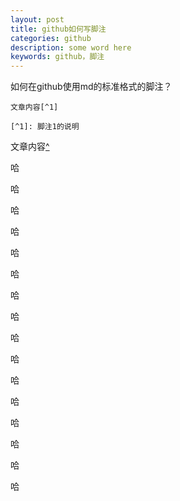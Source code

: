 ```yaml
---
layout: post
title: github如何写脚注
categories: github
description: some word here
keywords: github，脚注
---
```


如何在github使用md的标准格式的脚注？

```
文章内容[^1]

[^1]: 脚注1的说明
```
文章内容[^]

哈

哈

哈

哈

哈

哈

哈

哈

哈

哈

哈

哈

哈

哈

哈

哈

[^]: 脚注1的说明